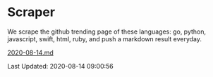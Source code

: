# Scraper

We scrape the github trending page of these languages: go, python, javascript, swift, html, ruby, and push a markdown result everyday.

[2020-08-14.md](https://github.com/henson/Scraper/blob/master/2020-08-14.md)

Last Updated: 2020-08-14 09:00:56